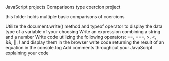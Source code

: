 JavaScript projects
Comparisons type coercion project

this folder holds multiple basic comparisons of coercions

Utilize the document.write() method and typeof operator to display the data type of a variable of your choosing
Write an expression combining a string and a number
Write code utilizing the following operators: ==, ===, >, <, &&, ||, ! and display them in the browser
write code returning the result of an equation in the console.log
Add comments throughout your JavaScript explaining your code
